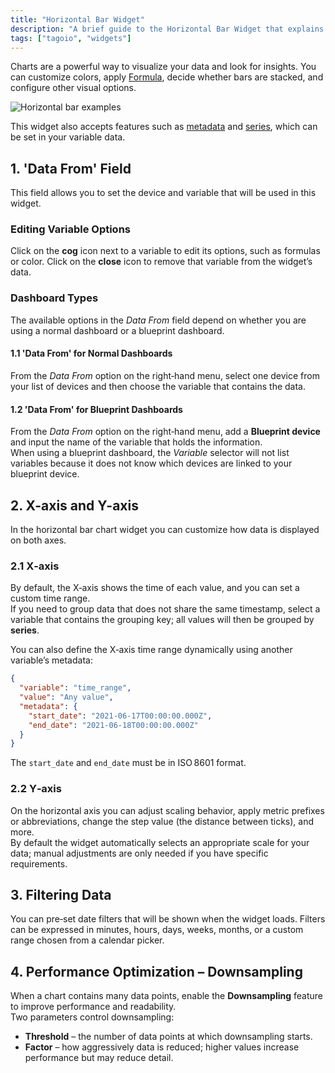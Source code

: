 ```yaml
---
title: "Horizontal Bar Widget"
description: "A brief guide to the Horizontal Bar Widget that explains what it does, notes supported variable features, and documents the \"Data From\" field used to select device and variable inputs for the widget."
tags: ["tagoio", "widgets"]
---
```

Charts are a powerful way to visualize your data and look for insights. You can customize colors, apply [Formula](/tagoio/widgets/general/formula.md), decide whether bars are stacked, and configure other visual options.

![Horizontal bar examples](/docs_imagem/tagoio/horizontal-bar-widget-2.png)

This widget also accepts features such as [metadata](/tagoio/devices/payload-parser/metadata.md) and [series](/tagoio/devices/grouping-variables.md), which can be set in your variable data.

## 1. 'Data From' Field

This field allows you to set the device and variable that will be used in this widget.

### Editing Variable Options
Click on the **cog** icon next to a variable to edit its options, such as formulas or color. Click on the **close** icon to remove that variable from the widget’s data.

### Dashboard Types
The available options in the *Data From* field depend on whether you are using a normal dashboard or a blueprint dashboard.

#### 1.1 'Data From' for Normal Dashboards
From the *Data From* option on the right‑hand menu, select one device from your list of devices and then choose the variable that contains the data.

#### 1.2 'Data From' for Blueprint Dashboards
From the *Data From* option on the right‑hand menu, add a **Blueprint device** and input the name of the variable that holds the information.  
When using a blueprint dashboard, the *Variable* selector will not list variables because it does not know which devices are linked to your blueprint device.

## 2. X-axis and Y-axis

In the horizontal bar chart widget you can customize how data is displayed on both axes.

### 2.1 X‑axis
By default, the X‑axis shows the time of each value, and you can set a custom time range.  
If you need to group data that does not share the same timestamp, select a variable that contains the grouping key; all values will then be grouped by **series**.

You can also define the X‑axis time range dynamically using another variable’s metadata:

```json
{
  "variable": "time_range",
  "value": "Any value",
  "metadata": {
    "start_date": "2021-06-17T00:00:00.000Z",
    "end_date": "2021-06-18T00:00:00.000Z"
  }
}
```

The `start_date` and `end_date` must be in ISO 8601 format.

### 2.2 Y‑axis
On the horizontal axis you can adjust scaling behavior, apply metric prefixes or abbreviations, change the step value (the distance between ticks), and more.  
By default the widget automatically selects an appropriate scale for your data; manual adjustments are only needed if you have specific requirements.

## 3. Filtering Data

You can pre‑set date filters that will be shown when the widget loads. Filters can be expressed in minutes, hours, days, weeks, months, or a custom range chosen from a calendar picker.

## 4. Performance Optimization – Downsampling

When a chart contains many data points, enable the **Downsampling** feature to improve performance and readability.  
Two parameters control downsampling:

- **Threshold** – the number of data points at which downsampling starts.
- **Factor** – how aggressively data is reduced; higher values increase performance but may reduce detail.